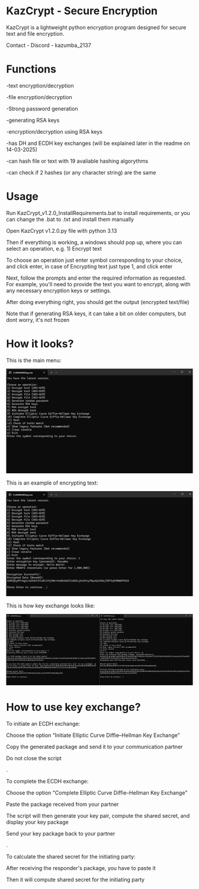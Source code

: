 # KazCrypt - Secure Encryption

KazCrypt is a lightweight python encryption program designed for secure text and file encryption.

Contact - Discord - kazumba_2137

# Functions

-text encryption/decryption

-file encryption/decryption

-Strong password generation

-generating RSA keys

-encryption/decryption using RSA keys

-has DH and ECDH key exchanges (will be explained later in the readme on 14-03-2025)

-can hash file or text with 19 avaliable hashing algorythms

-can check if 2 hashes (or any character string) are the same 

# Usage

Run KazCrypt_v1.2.0_InstallRequirements.bat to install requirements, or you can change the .bat to .txt and install them manually

Open KazCrypt v1.2.0.py file with python 3.13

Then if everything is working, a windows should pop up, where you can select an operation, e.g. 1) Encrypt text

To choose an operation just enter symbol corresponding to your choice, and click enter, in case of Encrypting text just type 1, and click enter

Next, follow the prompts and enter the required information as requested. For example, you'll need to provide the text you want to encrypt, along with any necessary encryption keys or settings.

After doing everything right, you should get the output (encrypted text/file)

Note that if generating RSA keys, it can take a bit on older computers, but dont worry, it's not frozen

# How it looks?

This is the main menu:

![Menu](Photos/Menu_v1.2.2.png "Main Menu")

This is an example of encrypting text:

![Example of a text encryption](Photos/Text_Enc_v1.2.2.png "Example of a text encryption")

This is how key exchange looks like:

![Example of key exchange](Photos/ECDH_v1.2.2.png "Example of a key exchange")

# How to use key exchange?

To initiate an ECDH exchange:

Choose the option “Initiate Elliptic Curve Diffie–Hellman Key Exchange”

Copy the generated package and send it to your communication partner

Do not close the script

.

To complete the ECDH exchange:

Choose the option "Complete Elliptic Curve Diffie–Hellman Key Exchange"

Paste the package received from your partner

The script will then generate your key pair, compute the shared secret, and display your key package

Send your key package back to your partner

.

To calculate the shared secret for the initiating party:

After receiving the responder's package, you have to paste it

Then it will compute shared secret for the initiating party








